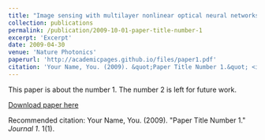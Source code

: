 ```yaml
---
title: "Image sensing with multilayer nonlinear optical neural networks"
collection: publications
permalink: /publication/2009-10-01-paper-title-number-1
excerpt: 'Excerpt'
date: 2009-04-30
venue: 'Nature Photonics'
paperurl: 'http://academicpages.github.io/files/paper1.pdf'
citation: 'Your Name, You. (2009). &quot;Paper Title Number 1.&quot; <i>Journal 1</i>. 1(1).'
---
```

This paper is about the number 1. The number 2 is left for future work.

[Download paper here](http://academicpages.github.io/files/paper1.pdf)

Recommended citation: Your Name, You. (2009). "Paper Title Number 1." <i>Journal 1</i>. 1(1).
